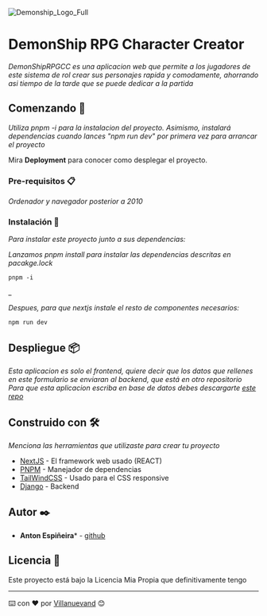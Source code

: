 ![Demonship_Logo_Full](https://github.com/user-attachments/assets/07e1ab5f-af7b-4f53-af32-c72e7abfbb0f)
# DemonShip RPG Character Creator


_DemonShipRPGCC es una aplicacion web que permite a los jugadores de este sistema de rol crear sus personajes rapida y comodamente, ahorrando asi tiempo de la tarde que se puede dedicar a la partida_

## Comenzando 🚀

_Utiliza pnpm -i para la instalacion del proyecto.
Asimismo, instalará dependencias cuando lances "npm run dev" por primera vez para arrancar el proyecto_

Mira **Deployment** para conocer como desplegar el proyecto.


### Pre-requisitos 📋

_Ordenador y navegador posterior a 2010_


### Instalación 🔧

_Para instalar este proyecto junto a sus dependencias:_

_Lanzamos pnpm install para instalar las dependencias descritas en pacakge.lock_

```
pnpm -i
```

_

_Despues, para que nextjs instale el resto de componentes necesarios:_

```
npm run dev
```


## Despliegue 📦

_Esta aplicacion es solo el frontend, quiere decir que los datos que rellenes en este formulario se enviaran al backend, que está en otro repositorio_
_Para que esta aplicacion escriba en base de datos debes descargarte [este repo](https://github.com/antoin0/TFC-Back)_

## Construido con 🛠️

_Menciona las herramientas que utilizaste para crear tu proyecto_

* [NextJS](https://nextjs.org/) - El framework web usado (REACT)
* [PNPM](https://pnpm.io/es/) - Manejador de dependencias
* [TailWindCSS](https://tailwindcss.com/) - Usado para el CSS responsive
* [Django](https://www.djangoproject.com/) - Backend 

## Autor ✒️

* **Anton Espiñeira*** - [github](https://github.com/antoin0)


## Licencia 📄

Este proyecto está bajo la Licencia Mia Propia que definitivamente tengo


---
⌨️ con ❤️ por [Villanuevand](https://github.com/Villanuevand) 😊

